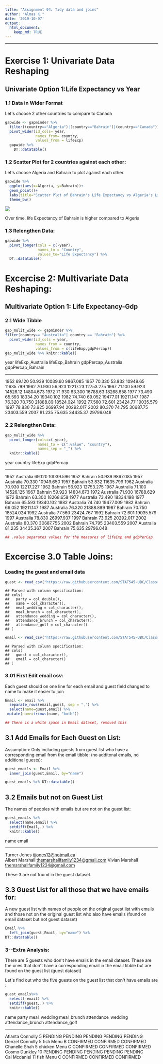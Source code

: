 ```yaml
---
title: "Assignment 04: Tidy data and joins"
author: "Almas K."
date: '2019-10-07'
output:
  html_document:
    keep_md: TRUE
---
```


---


# Exercise 1: Univariate Data Reshaping

## Univariate Option 1:Life Expectancy vs Year

### 1.1 Data in Wider Format
Let's choose 2 other countries to compare to Canada 

```r
gapwide <- gapminder %>% 
  filter((country=="Algeria")|(country=="Bahrain")|(country=="Canada")) %>%
  pivot_wider(id_cols= year, 
              names_from= country,
              values_from = lifeExp) 
  gapwide %>%
    DT::datatable()
```

<!--html_preserve--><div id="htmlwidget-d9856fc4f005dc763074" style="width:100%;height:auto;" class="datatables html-widget"></div>
<script type="application/json" data-for="htmlwidget-d9856fc4f005dc763074">{"x":{"filter":"none","data":[["1","2","3","4","5","6","7","8","9","10","11","12"],[1952,1957,1962,1967,1972,1977,1982,1987,1992,1997,2002,2007],[43.077,45.685,48.303,51.407,54.518,58.014,61.368,65.799,67.744,69.152,70.994,72.301],[50.939,53.832,56.923,59.923,63.3,65.593,69.052,70.75,72.601,73.925,74.795,75.635],[68.75,69.96,71.3,72.13,72.88,74.21,75.76,76.86,77.95,78.61,79.77,80.653]],"container":"<table class=\"display\">\n  <thead>\n    <tr>\n      <th> <\/th>\n      <th>year<\/th>\n      <th>Algeria<\/th>\n      <th>Bahrain<\/th>\n      <th>Canada<\/th>\n    <\/tr>\n  <\/thead>\n<\/table>","options":{"columnDefs":[{"className":"dt-right","targets":[1,2,3,4]},{"orderable":false,"targets":0}],"order":[],"autoWidth":false,"orderClasses":false}},"evals":[],"jsHooks":[]}</script><!--/html_preserve-->

### 1.2 Scatter Plot for 2 countries against each other:

Let's choose Algeria and Bahrain to plot against each other.

```r
gapwide %>%
  ggplot(aes(x=Algeria, y=Bahrain))+
  geom_point()+
  labs(title="Scatter Plot of Bahrain's Life Expectancy vs Algeria's Life Expectancy",x="Algeria(Years)",y="Bahrain(Years)")+
  theme_bw()
```

![](HW04_tidy_data_and_joins_files/figure-html/unnamed-chunk-2-1.png)<!-- -->

Over time, life Expectancy of Bahrain is higher compared to Algeria 

### 1.3 Relengthen Data:

```r
gapwide %>%
  pivot_longer(cols = c(-year),
               names_to = "Country",
               values_to="Life Expectancy") %>%
  DT::datatable()
```

<!--html_preserve--><div id="htmlwidget-fc2aa2966816441eef5e" style="width:100%;height:auto;" class="datatables html-widget"></div>
<script type="application/json" data-for="htmlwidget-fc2aa2966816441eef5e">{"x":{"filter":"none","data":[["1","2","3","4","5","6","7","8","9","10","11","12","13","14","15","16","17","18","19","20","21","22","23","24","25","26","27","28","29","30","31","32","33","34","35","36"],[1952,1952,1952,1957,1957,1957,1962,1962,1962,1967,1967,1967,1972,1972,1972,1977,1977,1977,1982,1982,1982,1987,1987,1987,1992,1992,1992,1997,1997,1997,2002,2002,2002,2007,2007,2007],["Algeria","Bahrain","Canada","Algeria","Bahrain","Canada","Algeria","Bahrain","Canada","Algeria","Bahrain","Canada","Algeria","Bahrain","Canada","Algeria","Bahrain","Canada","Algeria","Bahrain","Canada","Algeria","Bahrain","Canada","Algeria","Bahrain","Canada","Algeria","Bahrain","Canada","Algeria","Bahrain","Canada","Algeria","Bahrain","Canada"],[43.077,50.939,68.75,45.685,53.832,69.96,48.303,56.923,71.3,51.407,59.923,72.13,54.518,63.3,72.88,58.014,65.593,74.21,61.368,69.052,75.76,65.799,70.75,76.86,67.744,72.601,77.95,69.152,73.925,78.61,70.994,74.795,79.77,72.301,75.635,80.653]],"container":"<table class=\"display\">\n  <thead>\n    <tr>\n      <th> <\/th>\n      <th>year<\/th>\n      <th>Country<\/th>\n      <th>Life Expectancy<\/th>\n    <\/tr>\n  <\/thead>\n<\/table>","options":{"columnDefs":[{"className":"dt-right","targets":[1,3]},{"orderable":false,"targets":0}],"order":[],"autoWidth":false,"orderClasses":false}},"evals":[],"jsHooks":[]}</script><!--/html_preserve-->

# Excercise 2: Multivariate Data Reshaping:

## Multivariate Option 1: Life Expectancy-Gdp

### 2.1 Wide Tibble

```r
gap_mulit_wide <- gapminder %>%
filter(country== "Australia"| country == "Bahrain") %>%
  pivot_wider(id_cols = year,
              names_from = country,
              values_from = c(lifeExp,gdpPercap))
gap_mulit_wide %>% knitr::kable()
```



 year   lifeExp_Australia   lifeExp_Bahrain   gdpPercap_Australia   gdpPercap_Bahrain
-----  ------------------  ----------------  --------------------  ------------------
 1952              69.120            50.939              10039.60            9867.085
 1957              70.330            53.832              10949.65           11635.799
 1962              70.930            56.923              12217.23           12753.275
 1967              71.100            59.923              14526.12           14804.673
 1972              71.930            63.300              16788.63           18268.658
 1977              73.490            65.593              18334.20           19340.102
 1982              74.740            69.052              19477.01           19211.147
 1987              76.320            70.750              21888.89           18524.024
 1992              77.560            72.601              23424.77           19035.579
 1997              78.830            73.925              26997.94           20292.017
 2002              80.370            74.795              30687.75           23403.559
 2007              81.235            75.635              34435.37           29796.048

### 2.2 Relengthen Data:

```r
gap_mulit_wide %>%
  pivot_longer(cols=c(-year),
               names_to = c(".value", "country"),
               names_sep = "_") %>%
  knitr::kable()
```



 year  country      lifeExp   gdpPercap
-----  ----------  --------  ----------
 1952  Australia     69.120   10039.596
 1952  Bahrain       50.939    9867.085
 1957  Australia     70.330   10949.650
 1957  Bahrain       53.832   11635.799
 1962  Australia     70.930   12217.227
 1962  Bahrain       56.923   12753.275
 1967  Australia     71.100   14526.125
 1967  Bahrain       59.923   14804.673
 1972  Australia     71.930   16788.629
 1972  Bahrain       63.300   18268.658
 1977  Australia     73.490   18334.198
 1977  Bahrain       65.593   19340.102
 1982  Australia     74.740   19477.009
 1982  Bahrain       69.052   19211.147
 1987  Australia     76.320   21888.889
 1987  Bahrain       70.750   18524.024
 1992  Australia     77.560   23424.767
 1992  Bahrain       72.601   19035.579
 1997  Australia     78.830   26997.937
 1997  Bahrain       73.925   20292.017
 2002  Australia     80.370   30687.755
 2002  Bahrain       74.795   23403.559
 2007  Australia     81.235   34435.367
 2007  Bahrain       75.635   29796.048

```r
## .value separates values for the measures of lifeExp and gdpPerCap
```

# Excercise 3.0 Table Joins:

### Loading the guest and email data

```r
guest <- read_csv("https://raw.githubusercontent.com/STAT545-UBC/Classroom/master/data/wedding/attend.csv")
```

```
## Parsed with column specification:
## cols(
##   party = col_double(),
##   name = col_character(),
##   meal_wedding = col_character(),
##   meal_brunch = col_character(),
##   attendance_wedding = col_character(),
##   attendance_brunch = col_character(),
##   attendance_golf = col_character()
## )
```

```r
email <- read_csv("https://raw.githubusercontent.com/STAT545-UBC/Classroom/master/data/wedding/emails.csv")
```

```
## Parsed with column specification:
## cols(
##   guest = col_character(),
##   email = col_character()
## )
```
###  3.01 First Edit email csv:
Each guest should on one line for each email and guest field changed to name to make it easier to join


```r
Email <- email %>%
  separate_rows(email,guest, sep = ",") %>%
  select(name=guest,email) %>%
 mutate(name=trimws(name, "both"))

## There is a white space in Email dataset, removed this 
```

## 3.1 Add Emails for Each Guest on List:

Assumption: Only including guests from guest list who have a corresponding email from the email tibble: 
 (no additonal emails, no additional guests):

```r
guest_emails <- Email %>%
  inner_join(guest,Email, by="name")

guest_emails %>% DT::datatable()
```

<!--html_preserve--><div id="htmlwidget-138a496808dc4c873bf8" style="width:100%;height:auto;" class="datatables html-widget"></div>
<script type="application/json" data-for="htmlwidget-138a496808dc4c873bf8">{"x":{"filter":"none","data":[["1","2","3","4","5","6","7","8","9","10","11","12","13","14","15","16","17","18","19","20","21","22","23","24","25"],["Sommer Medrano","Phillip Medrano","Blanka Medrano","Emaan Medrano","Blair Park","Nigel Webb","Sinead English","Ayra Marks","Jolene Welsh","Hayley Booker","Amayah Sanford","Erika Foley","Ciaron Acosta","Diana Stuart","Daisy-May Caldwell","Martin Caldwell","Violet Caldwell","Nazifa Caldwell","Eric Caldwell","Rosanna Bird","Kurtis Frost","Huma Stokes","Samuel Rutledge","Eddison Collier","Stewart Nicholls"],["sommm@gmail.com","sommm@gmail.com","sommm@gmail.com","sommm@gmail.com","bpark@gmail.com","bpark@gmail.com","singlish@hotmail.ca","marksa42@gmail.com","jw1987@hotmail.com","jw1987@hotmail.com","erikaaaaaa@gmail.com","erikaaaaaa@gmail.com","shining_ciaron@gmail.com","doodledianastu@gmail.com","caldwellfamily5212@gmail.com","caldwellfamily5212@gmail.com","caldwellfamily5212@gmail.com","caldwellfamily5212@gmail.com","caldwellfamily5212@gmail.com","rosy1987b@gmail.com","rosy1987b@gmail.com","humastokes@gmail.com","humastokes@gmail.com","eddison.collier@gmail.com","eddison.collier@gmail.com"],[1,1,1,1,2,2,3,4,6,6,7,7,8,9,12,12,12,12,12,13,13,14,14,15,15],["PENDING","vegetarian","chicken","PENDING","chicken",null,"PENDING","vegetarian",null,"vegetarian",null,"PENDING","PENDING","vegetarian","chicken","PENDING","PENDING","chicken","chicken","vegetarian","PENDING",null,"chicken","PENDING","chicken"],["PENDING","Menu C","Menu A","PENDING","Menu C",null,"PENDING","Menu B",null,"Menu C","PENDING","PENDING","Menu A","Menu C","Menu B","PENDING","PENDING","PENDING","Menu B","Menu C","PENDING",null,"Menu C","PENDING","Menu B"],["PENDING","CONFIRMED","CONFIRMED","PENDING","CONFIRMED","CANCELLED","PENDING","PENDING","CANCELLED","CONFIRMED","CANCELLED","PENDING","PENDING","CONFIRMED","CONFIRMED","PENDING","PENDING","PENDING","CONFIRMED","CONFIRMED","PENDING","CANCELLED","CONFIRMED","PENDING","CONFIRMED"],["PENDING","CONFIRMED","CONFIRMED","PENDING","CONFIRMED","CANCELLED","PENDING","PENDING","CANCELLED","CONFIRMED","PENDING","PENDING","PENDING","CONFIRMED","CONFIRMED","PENDING","PENDING","PENDING","CONFIRMED","CONFIRMED","PENDING","CANCELLED","CONFIRMED","PENDING","CONFIRMED"],["PENDING","CONFIRMED","CONFIRMED","PENDING","CONFIRMED","CANCELLED","PENDING","PENDING","CANCELLED","CONFIRMED","PENDING","PENDING","PENDING","CONFIRMED","CONFIRMED","PENDING","PENDING","PENDING","CONFIRMED","CONFIRMED","PENDING","CANCELLED","CONFIRMED","PENDING","CONFIRMED"]],"container":"<table class=\"display\">\n  <thead>\n    <tr>\n      <th> <\/th>\n      <th>name<\/th>\n      <th>email<\/th>\n      <th>party<\/th>\n      <th>meal_wedding<\/th>\n      <th>meal_brunch<\/th>\n      <th>attendance_wedding<\/th>\n      <th>attendance_brunch<\/th>\n      <th>attendance_golf<\/th>\n    <\/tr>\n  <\/thead>\n<\/table>","options":{"columnDefs":[{"className":"dt-right","targets":3},{"orderable":false,"targets":0}],"order":[],"autoWidth":false,"orderClasses":false}},"evals":[],"jsHooks":[]}</script><!--/html_preserve-->

## 3.2 Emails but not on Guest List

The names of peoples with emails but are not on the guest list:


```r
guest_emails %>%
  select(name,email) %>%
  setdiff(Email,.) %>%
  knitr::kable()
```



name              email                           
----------------  --------------------------------
Turner Jones      tjjones12@hotmail.ca            
Albert Marshall   themarshallfamily1234@gmail.com 
Vivian Marshall   themarshallfamily1234@gmail.com 

These 3 are not found in the guest dataset. 

## 3.3 Guest List for all those that we have emails for:

A new guest list with names of people on the original guest list with emails and those not on the original guest list who also have emails (found on email dataset but not guest dataset)


```r
Email %>%
  left_join(guest,Email, by="name") %>%
DT::datatable() 
```

<!--html_preserve--><div id="htmlwidget-7793a958a256477c997d" style="width:100%;height:auto;" class="datatables html-widget"></div>
<script type="application/json" data-for="htmlwidget-7793a958a256477c997d">{"x":{"filter":"none","data":[["1","2","3","4","5","6","7","8","9","10","11","12","13","14","15","16","17","18","19","20","21","22","23","24","25","26","27","28"],["Sommer Medrano","Phillip Medrano","Blanka Medrano","Emaan Medrano","Blair Park","Nigel Webb","Sinead English","Ayra Marks","Jolene Welsh","Hayley Booker","Amayah Sanford","Erika Foley","Ciaron Acosta","Diana Stuart","Daisy-May Caldwell","Martin Caldwell","Violet Caldwell","Nazifa Caldwell","Eric Caldwell","Rosanna Bird","Kurtis Frost","Huma Stokes","Samuel Rutledge","Eddison Collier","Stewart Nicholls","Turner Jones","Albert Marshall","Vivian Marshall"],["sommm@gmail.com","sommm@gmail.com","sommm@gmail.com","sommm@gmail.com","bpark@gmail.com","bpark@gmail.com","singlish@hotmail.ca","marksa42@gmail.com","jw1987@hotmail.com","jw1987@hotmail.com","erikaaaaaa@gmail.com","erikaaaaaa@gmail.com","shining_ciaron@gmail.com","doodledianastu@gmail.com","caldwellfamily5212@gmail.com","caldwellfamily5212@gmail.com","caldwellfamily5212@gmail.com","caldwellfamily5212@gmail.com","caldwellfamily5212@gmail.com","rosy1987b@gmail.com","rosy1987b@gmail.com","humastokes@gmail.com","humastokes@gmail.com","eddison.collier@gmail.com","eddison.collier@gmail.com","tjjones12@hotmail.ca","themarshallfamily1234@gmail.com","themarshallfamily1234@gmail.com"],[1,1,1,1,2,2,3,4,6,6,7,7,8,9,12,12,12,12,12,13,13,14,14,15,15,null,null,null],["PENDING","vegetarian","chicken","PENDING","chicken",null,"PENDING","vegetarian",null,"vegetarian",null,"PENDING","PENDING","vegetarian","chicken","PENDING","PENDING","chicken","chicken","vegetarian","PENDING",null,"chicken","PENDING","chicken",null,null,null],["PENDING","Menu C","Menu A","PENDING","Menu C",null,"PENDING","Menu B",null,"Menu C","PENDING","PENDING","Menu A","Menu C","Menu B","PENDING","PENDING","PENDING","Menu B","Menu C","PENDING",null,"Menu C","PENDING","Menu B",null,null,null],["PENDING","CONFIRMED","CONFIRMED","PENDING","CONFIRMED","CANCELLED","PENDING","PENDING","CANCELLED","CONFIRMED","CANCELLED","PENDING","PENDING","CONFIRMED","CONFIRMED","PENDING","PENDING","PENDING","CONFIRMED","CONFIRMED","PENDING","CANCELLED","CONFIRMED","PENDING","CONFIRMED",null,null,null],["PENDING","CONFIRMED","CONFIRMED","PENDING","CONFIRMED","CANCELLED","PENDING","PENDING","CANCELLED","CONFIRMED","PENDING","PENDING","PENDING","CONFIRMED","CONFIRMED","PENDING","PENDING","PENDING","CONFIRMED","CONFIRMED","PENDING","CANCELLED","CONFIRMED","PENDING","CONFIRMED",null,null,null],["PENDING","CONFIRMED","CONFIRMED","PENDING","CONFIRMED","CANCELLED","PENDING","PENDING","CANCELLED","CONFIRMED","PENDING","PENDING","PENDING","CONFIRMED","CONFIRMED","PENDING","PENDING","PENDING","CONFIRMED","CONFIRMED","PENDING","CANCELLED","CONFIRMED","PENDING","CONFIRMED",null,null,null]],"container":"<table class=\"display\">\n  <thead>\n    <tr>\n      <th> <\/th>\n      <th>name<\/th>\n      <th>email<\/th>\n      <th>party<\/th>\n      <th>meal_wedding<\/th>\n      <th>meal_brunch<\/th>\n      <th>attendance_wedding<\/th>\n      <th>attendance_brunch<\/th>\n      <th>attendance_golf<\/th>\n    <\/tr>\n  <\/thead>\n<\/table>","options":{"columnDefs":[{"className":"dt-right","targets":3},{"orderable":false,"targets":0}],"order":[],"autoWidth":false,"orderClasses":false}},"evals":[],"jsHooks":[]}</script><!--/html_preserve-->

 

### 3--Extra Analysis:
There are 5 guests who don't have emails in the email dataset.  These are the ones that don't have a corresponding email in the email tibble but are found on the guest list (guest dataset)

Let's find out who the five guests on the guest list that don't have emails are : 

```r
guest_emails%>%
  select(-email) %>%
  setdiff(guest,.) %>%
  knitr::kable()
```



name                party  meal_wedding   meal_brunch   attendance_wedding   attendance_brunch   attendance_golf 
-----------------  ------  -------------  ------------  -------------------  ------------------  ----------------
Atlanta Connolly        5  PENDING        PENDING       PENDING              PENDING             PENDING         
Denzel Connolly         5  fish           Menu B        CONFIRMED            CONFIRMED           CONFIRMED       
Chanelle Shah           5  chicken        Menu C        CONFIRMED            CONFIRMED           CONFIRMED       
Cosmo Dunkley          10  PENDING        PENDING       PENDING              PENDING             PENDING         
Cai Mcdaniel           11  fish           Menu C        CONFIRMED            CONFIRMED           CONFIRMED       


